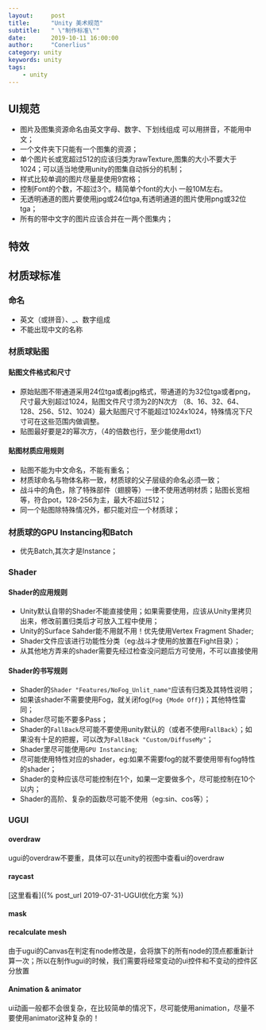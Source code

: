 ```yaml
---
layout:     post
title:      "Unity 美术规范"
subtitle:   " \"制作标准\""
date:       2019-10-11 16:00:00
author:     "Conerlius"
category: unity
keywords: unity
tags:
    - unity
---
```


## UI规范
- 图片及图集资源命名由英文字母、数字、下划线组成 可以用拼音，不能用中文；
- 一个文件夹下只能有一个图集的资源；
- 单个图片长或宽超过512的应该归类为rawTexture,图集的大小不要大于1024；可以适当地使用unity的图集自动拆分的机制；
- 样式比较单调的图片尽量是使用9宫格；
- 控制Font的个数，不超过3个。精简单个font的大小 一般10M左右。
- 无透明通道的图片要使用jpg或24位tga,有透明通道的图片使用png或32位tga；
- 所有的带中文字的图片应该合并在一两个图集内；

## 特效

## 材质球标准
### 命名
- 英文（或拼音）、_、数字组成
- 不能出现中文的名称

### 材质球贴图
#### 贴图文件格式和尺寸
- 原始贴图不带通道采用24位tga或者jpg格式，带通道的为32位tga或者png，尺寸最大别超过1024，贴图文件尺寸须为2的N次方 （8、16、32、64、128、256、512、1024）最大贴图尺寸不能超过1024x1024，特殊情况下尺寸可在这些范围内做调整。
- 贴图最好要是2的幂次方，（4的倍数也行，至少能使用dxt1）

#### 贴图材质应用规则
- 贴图不能为中文命名，不能有重名；
- 材质球命名与物体名称一致，材质球的父子层级的命名必须一致；
- 战斗中的角色，除了特殊部件（翅膀等）一律不使用透明材质；贴图长宽相等，符合pot，128-256为主，最大不超过512；
- 同一个贴图除特殊情况外，都只能对应一个材质球；

### 材质球的GPU Instancing和Batch
- 优先Batch,其次才是Instance；

### Shader
#### Shader的应用规则
- Unity默认自带的Shader不能直接使用；如果需要使用，应该从Unity里拷贝出来，修改前置归类后才可放入工程中使用；
- Unity的Surface Sahder能不用就不用！优先使用Vertex Fragment Shader;
- Shader文件应该进行功能性分类（eg:战斗才使用的放置在Fight目录）；
- 从其他地方弄来的shader需要先经过检查没问题后方可使用，不可以直接使用
  
#### Shader的书写规则
- Shader的`Shader "Features/NoFog_Unlit_name"`应该有归类及其特性说明；
- 如果该shader不需要使用Fog，就关闭fog(`Fog {Mode Off}`)；其他特性雷同；
- Shader尽可能不要多Pass；
- Shader的`FallBack`尽可能不要使用unity默认的（或者不使用`FallBack`）；如果没有十足的把握，可以改为`FallBack "Custom/DiffuseMy"`；
- Shader里尽可能使用`GPU Instancing`;
- 尽可能使用特性对应的shader，eg:如果不需要fog的就不要使用带有fog特性的shader；
- Shader的变种应该尽可能控制在1个，如果一定要做多个，尽可能控制在10个以内；
- Shader的高阶、复杂的函数尽可能不使用（eg:sin、cos等）；


### UGUI
#### overdraw
ugui的overdraw不要重，具体可以在unity的视图中查看ui的overdraw
#### raycast
[这里看看]({% post_url 2019-07-31-UGUI优化方案 %})
#### mask

#### recalculate mesh
由于ugui的Canvas在判定有node修改是，会将旗下的所有node的顶点都重新计算一次；所以在制作ugui的时候，我们需要将经常变动的ui控件和不变动的控件区分放置
#### Animation & animator
ui动画一般都不会很复杂，在比较简单的情况下，尽可能使用animation，尽量不要使用animator这种复杂的！